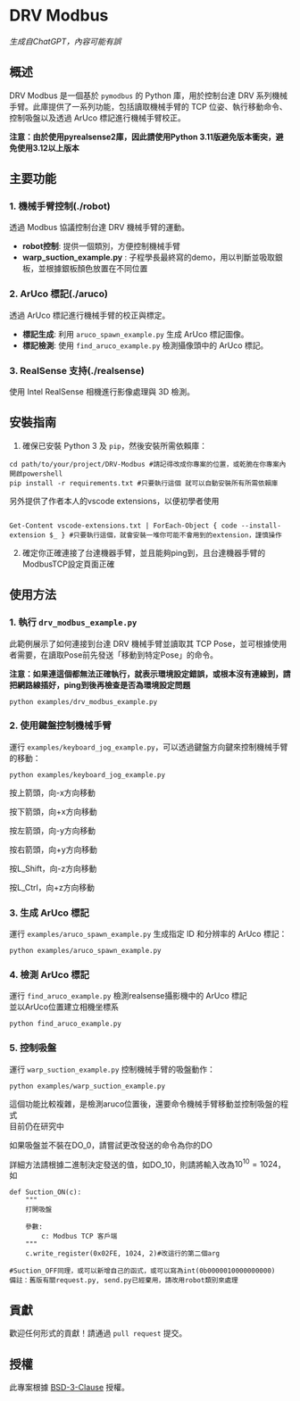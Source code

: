 DRV Modbus
==========
*生成自ChatGPT，內容可能有誤*

概述
--

DRV Modbus 是一個基於 `pymodbus` 的 Python 庫，用於控制台達 DRV 系列機械手臂。此庫提供了一系列功能，包括讀取機械手臂的 TCP 位姿、執行移動命令、控制吸盤以及透過 ArUco 標記進行機械手臂校正。

**注意：由於使用pyrealsense2庫，因此請使用Python 3.11版避免版本衝突，避免使用3.12以上版本**

主要功能
----

### 1\. 機械手臂控制(./robot)

透過 Modbus 協議控制台達 DRV 機械手臂的運動。

-   **robot控制**: 提供一個類別，方便控制機械手臂  
-   **warp_suction_example.py** : 子程學長最終寫的demo，用以判斷並吸取銀板，並根據銀板顏色放置在不同位置  

### 2\. ArUco 標記(./aruco)

透過 ArUco 標記進行機械手臂的校正與標定。

-   **標記生成**: 利用 `aruco_spawn_example.py` 生成 ArUco 標記圖像。  
-   **標記檢測**: 使用 `find_aruco_example.py` 檢測攝像頭中的 ArUco 標記。  

### 3\. RealSense 支持(./realsense)

使用 Intel RealSense 相機進行影像處理與 3D 檢測。

安裝指南
----

1.  確保已安裝 Python 3 及 `pip`，然後安裝所需依賴庫：


```
cd path/to/your/project/DRV-Modbus #請記得改成你專案的位置，或乾脆在你專案內開啟powershell
pip install -r requirements.txt #只要執行這個 就可以自動安裝所有所需依賴庫

``` 

另外提供了作者本人的vscode extensions，以便初學者使用

```

Get-Content vscode-extensions.txt | ForEach-Object { code --install-extension $_ } #只要執行這個，就會安裝一堆你可能不會用到的extension，謹慎操作

```

2.  確定你正確連接了台達機器手臂，並且能夠ping到，且台達機器手臂的ModbusTCP設定頁面正確
    

使用方法
----

### 1\. 執行 `drv_modbus_example.py`

此範例展示了如何連接到台達 DRV 機械手臂並讀取其 TCP Pose，並可根據使用者需要，在讀取Pose前先發送「移動到特定Pose」的命令。

**注意：如果連這個都無法正確執行，就表示環境設定錯誤，或根本沒有連線到，請把網路線插好，ping到後再檢查是否為環境設定問題**

`python examples/drv_modbus_example.py` 

### 2\. 使用鍵盤控制機械手臂

運行 `examples/keyboard_jog_example.py`，可以透過鍵盤方向鍵來控制機械手臂的移動：

`python examples/keyboard_jog_example.py` 

按上箭頭，向-x方向移動

按下箭頭，向+x方向移動

按左箭頭，向-y方向移動

按右箭頭，向+y方向移動

按L_Shift，向-z方向移動

按L_Ctrl，向+z方向移動


### 3\. 生成 ArUco 標記

運行 `examples/aruco_spawn_example.py` 生成指定 ID 和分辨率的 ArUco 標記：

`python examples/aruco_spawn_example.py` 

### 4\. 檢測 ArUco 標記

運行 `find_aruco_example.py` 檢測realsense攝影機中的 ArUco 標記  
並以ArUco位置建立相機坐標系  

`python find_aruco_example.py` 


### 5\. 控制吸盤

運行 `warp_suction_example.py` 控制機械手臂的吸盤動作：

`python examples/warp_suction_example.py`    

這個功能比較複雜，是檢測aruco位置後，還要命令機械手臂移動並控制吸盤的程式  
目前仍在研究中  

如果吸盤並不裝在DO_0，請嘗試更改發送的命令為你的DO

詳細方法請根據二進制決定發送的值，如DO_10，則請將輸入改為$`10^{10}=1024`$，如
```
def Suction_ON(c):
    """
    打開吸盤

    參數:
        c: Modbus TCP 客戶端
    """
    c.write_register(0x02FE, 1024, 2)#改這行的第二個arg
    
#Suction_OFF同理，或可以新增自己的函式，或可以寫為int(0b0000010000000000)
備註：舊版有關request.py, send.py已經棄用，請改用robot類別來處理
```
貢獻
--

歡迎任何形式的貢獻！請通過 `pull request` 提交。

授權
--

此專案根據 [BSD-3-Clause](LICENSE) 授權。
